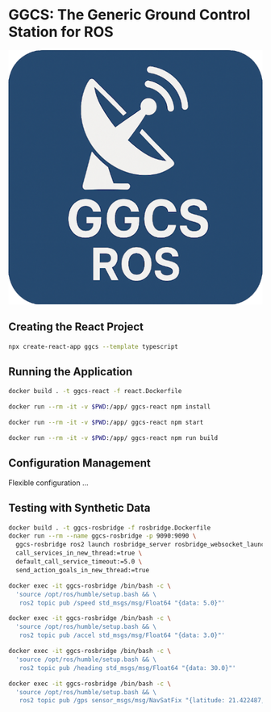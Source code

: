 # GGCS: The Generic Ground Control Station for ROS

![Logo](./public/logo512.png)

## Creating the React Project

```bash
npx create-react-app ggcs --template typescript
```

## Running the Application

```bash
docker build . -t ggcs-react -f react.Dockerfile
```

```bash
docker run --rm -it -v $PWD:/app/ ggcs-react npm install
```

```bash
docker run --rm -it -v $PWD:/app/ ggcs-react npm start
```

```bash
docker run --rm -it -v $PWD:/app/ ggcs-react npm run build
```

## Configuration Management

Flexible configuration ...

## Testing with Synthetic Data

```bash
docker build . -t ggcs-rosbridge -f rosbridge.Dockerfile
docker run --rm --name ggcs-rosbridge -p 9090:9090 \
  ggcs-rosbridge ros2 launch rosbridge_server rosbridge_websocket_launch.xml \
  call_services_in_new_thread:=true \
  default_call_service_timeout:=5.0 \
  send_action_goals_in_new_thread:=true
```

```bash
docker exec -it ggcs-rosbridge /bin/bash -c \
  'source /opt/ros/humble/setup.bash && \
   ros2 topic pub /speed std_msgs/msg/Float64 "{data: 5.0}"'
```

```bash
docker exec -it ggcs-rosbridge /bin/bash -c \
  'source /opt/ros/humble/setup.bash && \
   ros2 topic pub /accel std_msgs/msg/Float64 "{data: 3.0}"'
```

```bash
docker exec -it ggcs-rosbridge /bin/bash -c \
  'source /opt/ros/humble/setup.bash && \
   ros2 topic pub /heading std_msgs/msg/Float64 "{data: 30.0}"'
```

```bash
docker exec -it ggcs-rosbridge /bin/bash -c \
  'source /opt/ros/humble/setup.bash && \
   ros2 topic pub /gps sensor_msgs/msg/NavSatFix "{latitude: 21.422487, longitude: 39.826206}"'
```
